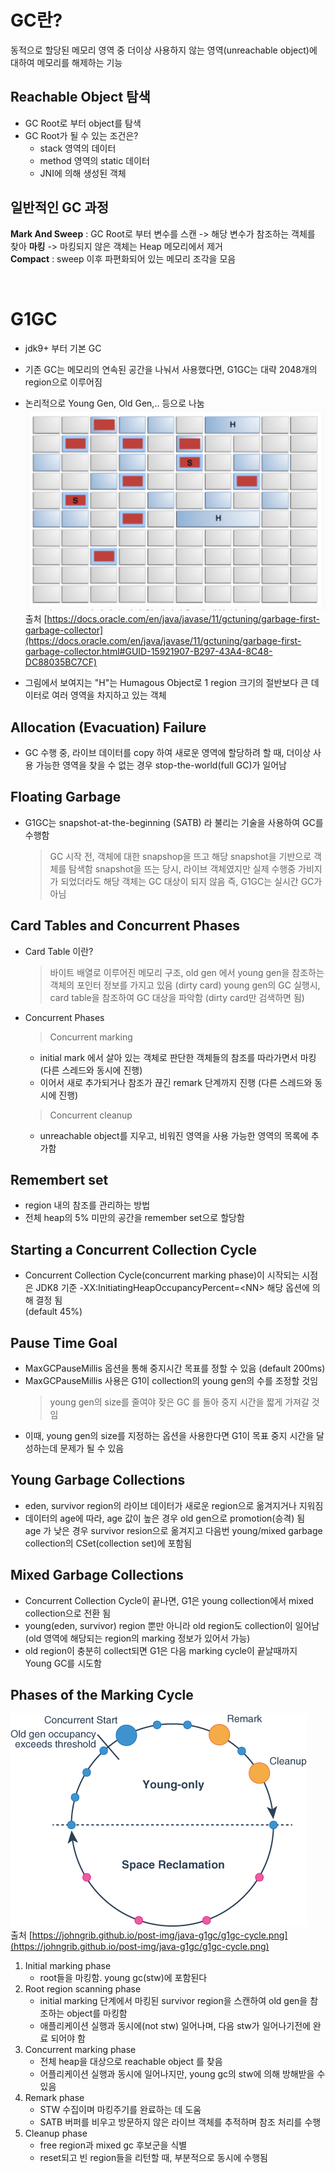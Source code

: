 # GC란?
동적으로 할당된 메모리 영역 중 더이상 사용하지 않는 영역(unreachable object)에 대하여 메모리를 해제하는 기능

## Reachable Object 탐색
- GC Root로 부터 object를 탐색
- GC Root가 될 수 있는 조건은?
  - stack 영역의 데이터
  - method 영역의 static 데이터
  - JNI에 의해 생성된 객체

## 일반적인 GC 과정
**Mark And Sweep** : GC Root로 부터 변수를 스캔 -> 해당 변수가 참조하는 객체를 찾아 **마킹** -> 마킹되지 않은 객체는 Heap 메모리에서 제거  
**Compact** : sweep 이후 파편화되어 있는 메모리 조각을 모음

</br>

# G1GC
- jdk9+ 부터 기본 GC
- 기존 GC는 메모리의 연속된 공간을 나눠서 사용했다면, G1GC는 대략 2048개의 region으로 이루어짐
- 논리적으로 Young Gen, Old Gen,.. 등으로 나눔
![heap layout](./img/g1gc-layout.png)  
출처 [https://docs.oracle.com/en/java/javase/11/gctuning/garbage-first-garbage-collector](https://docs.oracle.com/en/java/javase/11/gctuning/garbage-first-garbage-collector.html#GUID-15921907-B297-43A4-8C48-DC88035BC7CF)

- 그림에서 보여지는 "H"는 Humagous Object로 1 region 크기의 절반보다 큰 데이터로 여러 영역을 차지하고 있는 객체


## Allocation (Evacuation) Failure
- GC 수행 중, 라이브 데이터를 copy 하여 새로운 영역에 할당하려 할 때, 더이상 사용 가능한 영역을 찾을 수 없는 경우 stop-the-world(full GC)가 일어남

## Floating Garbage
- G1GC는 snapshot-at-the-beginning (SATB) 라 불리는 기술을 사용하여 GC를 수행함  
  > GC 시작 전, 객체에 대한 snapshop을 뜨고 해당 snapshot을 기반으로 객체를 탐색함
  > snapshot을 뜨는 당시, 라이브 객체였지만 실제 수행중 가비지가 되었더라도 해당 객체는 GC 대상이 되지 않음
  > 즉, G1GC는 실시간 GC가 아님
  
## Card Tables and Concurrent Phases
- Card Table 이란?
  > 바이트 배열로 이루어진 메모리 구조, old gen 에서 young gen을 참조하는 객체의 포인터 정보를 가지고 있음 (dirty card)
  > young gen의 GC 실행시, card table을 참조하여 GC 대상을 파악함 (dirty card만 검색하면 됨)
- Concurrent Phases
  > Concurrent marking
    - initial mark 에서 살아 있는 객체로 판단한 객체들의 참조를 따라가면서 마킹 (다른 스레드와 동시에 진행)
    - 이어서 새로 추가되거나 참조가 끊긴 remark 단계까지 진행 (다른 스레드와 동시에 진행)
  > Concurrent cleanup
    - unreachable object를 지우고, 비워진 영역을 사용 가능한 영역의 목록에 추가함

## Remembert set
- region 내의 참조를 관리하는 방법
- 전체 heap의 5% 미만의 공간을 remember set으로 할당함
    
## Starting a Concurrent Collection Cycle
- Concurrent Collection Cycle(concurrent marking phase)이 시작되는 시점은 JDK8 기준 -XX:InitiatingHeapOccupancyPercent=\<NN\> 해당 옵션에 의해 결정 됨  
  (default 45%)

## Pause Time Goal
- MaxGCPauseMillis 옵션을 통해 중지시간 목표를 정할 수 있음 (default 200ms)
- MaxGCPauseMillis 사용은 G1이 collection의 young gen의 수를 조정할 것임
  > young gen의 size를 줄여야 잦은 GC 를 돌아 중지 시간을 짧게 가져갈 것임
- 이때, young gen의 size를 지정하는 옵션을 사용한다면 G1이 목표 중지 시간을 달성하는데 문제가 될 수 있음
  
## Young Garbage Collections
- eden, survivor region의 라이브 데이터가 새로운 region으로 옮겨지거나 지워짐
- 데이터의 age에 따라, age 값이 높은 경우 old gen으로 promotion(승격) 됨  
  age 가 낮은 경우 survivor resion으로 옮겨지고 다음번 young/mixed garbage collection의 CSet(collection set)에 포함됨
  
## Mixed Garbage Collections
- Concurrent Collection Cycle이 끝나면, G1은 young collection에서 mixed collection으로 전환 됨
- young(eden, survivor) region 뿐만 아니라 old region도 collection이 일어남 
  (old 영역에 해당되는 region의 marking 정보가 있어서 가능)
- old region이 충분히 collect되면 G1은 다음 marking cycle이 끝날때까지 Young GC를 시도함

## Phases of the Marking Cycle
![marking_cycle](./img/g1gcCycle.png)   
출처 [https://johngrib.github.io/post-img/java-g1gc/g1gc-cycle.png](https://johngrib.github.io/post-img/java-g1gc/g1gc-cycle.png)
1. Initial marking phase 
    - root들을 마킹함. young gc(stw)에 포함된다
2. Root region scanning phase
    - initial marking 단계에서 마킹된 survivor region을 스캔하여 old gen을 참조하는 object를 마킹함
    - 애플리케이션 실행과 동시에(not stw) 일어나며, 다음 stw가 일어나기전에 완료 되어야 함
3. Concurrent marking phase
    - 전체 heap을 대상으로 reachable object 를 찾음
    - 어플리케이션 실행과 동시에 일어나지만, young gc의 stw에 의해 방해받을 수 있음
4. Remark phase
    - STW 수집이며 마킹주기를 완료하는 데 도움
    - SATB 버퍼를 비우고 방문하지 않은 라이브 객체를 추적하며 참조 처리를 수행
5. Cleanup phase
    - free region과 mixed gc 후보군을 식별
    - reset되고 빈 region들을 리턴할 때, 부분적으로 동시에 수행됨

